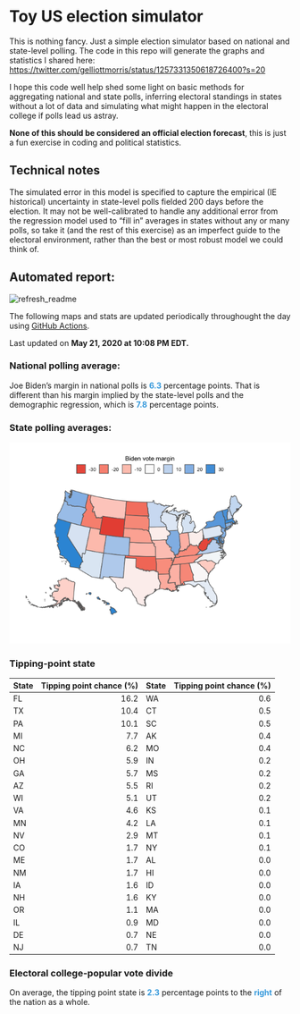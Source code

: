 Toy US election simulator
================

This is nothing fancy. Just a simple election simulator based on
national and state-level polling. The code in this repo will generate
the graphs and statistics I shared here:
<https://twitter.com/gelliottmorris/status/1257331350618726400?s=20>

I hope this code well help shed some light on basic methods for
aggregating national and state polls, inferring electoral standings in
states without a lot of data and simulating what might happen in the
electoral college if polls lead us astray.

**None of this should be considered an official election forecast**,
this is just a fun exercise in coding and political statistics.

## Technical notes

The simulated error in this model is specified to capture the empirical
(IE historical) uncertainty in state-level polls fielded 200 days before
the election. It may not be well-calibrated to handle any additional
error from the regression model used to “fill in” averages in states
without any or many polls, so take it (and the rest of this exercise) as
an imperfect guide to the electoral environment, rather than the best or
most robust model we could think of.

## Automated report:

![refresh\_readme](https://github.com/elliottmorris/toy-us-election-simulator/workflows/refresh_readme/badge.svg)

The following maps and stats are updated periodically throughought the
day using [GitHub Actions](https://github.com/features/actions).

Last updated on **May 21, 2020 at 10:08 PM EDT.**

### National polling average:

Joe Biden’s margin in national polls is
**<span style="color: #3498DB;">6.3</span>** percentage points. That is
different than his margin implied by the state-level polls and the
demographic regression, which is
**<span style="color: #3498DB;">7.8</span>** percentage points.

### State polling averages:

![](README_files/figure-gfm/unnamed-chunk-2-1.png)<!-- -->

### Tipping-point state

| State | Tipping point chance (%) | State | Tipping point chance (%) |
| :---- | -----------------------: | :---- | -----------------------: |
| FL    |                     16.2 | WA    |                      0.6 |
| TX    |                     10.4 | CT    |                      0.5 |
| PA    |                     10.1 | SC    |                      0.5 |
| MI    |                      7.7 | AK    |                      0.4 |
| NC    |                      6.2 | MO    |                      0.4 |
| OH    |                      5.9 | IN    |                      0.2 |
| GA    |                      5.7 | MS    |                      0.2 |
| AZ    |                      5.5 | RI    |                      0.2 |
| WI    |                      5.1 | UT    |                      0.2 |
| VA    |                      4.6 | KS    |                      0.1 |
| MN    |                      4.2 | LA    |                      0.1 |
| NV    |                      2.9 | MT    |                      0.1 |
| CO    |                      1.7 | NY    |                      0.1 |
| ME    |                      1.7 | AL    |                      0.0 |
| NM    |                      1.7 | HI    |                      0.0 |
| IA    |                      1.6 | ID    |                      0.0 |
| NH    |                      1.6 | KY    |                      0.0 |
| OR    |                      1.1 | MA    |                      0.0 |
| IL    |                      0.9 | MD    |                      0.0 |
| DE    |                      0.7 | NE    |                      0.0 |
| NJ    |                      0.7 | TN    |                      0.0 |

### Electoral college-popular vote divide

On average, the tipping point state is
**<span style="color: #3498DB;">2.3</span>** percentage points to the
**<span style="color: #3498DB;">right</span>** of the nation as a whole.
